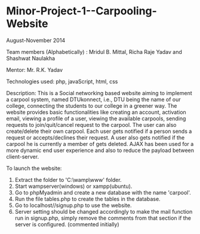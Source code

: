 # Minor-Project-1--Carpooling-Website
August-November 2014

Team members (Alphabetically) :
Mridul B. Mittal, Richa Raje Yadav and Shashwat Naulakha

Mentor:
Mr. R.K. Yadav

Technologies used:
php, javaScript, html, css

Description:
This is a Social networking based website aiming to implement a carpool system, named DTUkonnect, i.e., DTU being the name of our college, connecting the students to our college in a greener way.
The website provides basic functionalities like creating an account, activation email, viewing a profile of a user, viewing the available carpools, sending requests to join/quit/cancel request to the carpool. The user can also create/delete their own carpool. Each user gets notified if a person sends a request or accepts/declines their request. A user also gets notified if the carpool he is currently a member of gets deleted.
AJAX has been used for a more dynamic end user experience and also to reduce the payload between client-server.

To launch the website:
1. Extract the folder to 'C:\wamp\www' folder.
2. Start wampserver(windows) or xampp(ubuntu).
3. Go to phpMyadmin and create a new database with the name 'carpool'.
4. Run the file tables.php to create the tables in the database.
5. Go to localhost/<foldername>/signup.php to use the website.
6. Server setting should be changed accordingly to make the mail function run in signup.php, simply remove the comments from that section if the server is configured. (commented initially)
